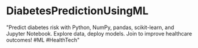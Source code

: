 # DiabetesPredictionUsingML
"Predict diabetes risk with Python, NumPy, pandas, scikit-learn, and Jupyter Notebook. Explore data, deploy models. Join to improve healthcare outcomes! #ML #HealthTech"
